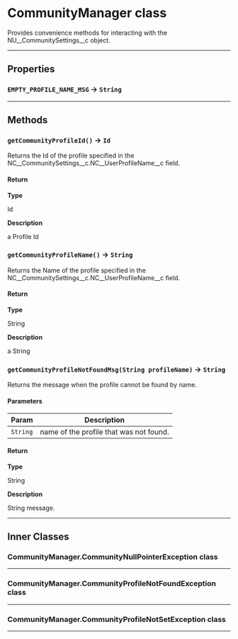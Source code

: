 # CommunityManager class

Provides convenience methods for interacting with the NU__CommunitySettings__c object.

---
## Properties

### `EMPTY_PROFILE_NAME_MSG` → `String`

---
## Methods
### `getCommunityProfileId()` → `Id`

Returns the Id of the profile specified in the NC__CommunitySettings__c.NC__UserProfileName__c field.

#### Return

**Type**

Id

**Description**

a Profile Id

### `getCommunityProfileName()` → `String`

Returns the Name of the profile specified in the NC__CommunitySettings__c.NC__UserProfileName__c field.

#### Return

**Type**

String

**Description**

a String

### `getCommunityProfileNotFoundMsg(String profileName)` → `String`

Returns the message when the profile cannot be found by name.

#### Parameters
|Param|Description|
|-----|-----------|
|`String` |  name of the profile that was not found. |

#### Return

**Type**

String

**Description**

String message.

---
## Inner Classes

### CommunityManager.CommunityNullPointerException class
---
### CommunityManager.CommunityProfileNotFoundException class
---
### CommunityManager.CommunityProfileNotSetException class
---
